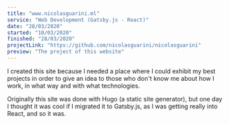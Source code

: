 ```yaml
---
title: "www.nicolasguarini.ml"
service: "Web Development (Gatsby.js - React)"
date: "28/03/2020"
started: "10/03/2020"
finished: "28/03/2020"
projectLink: "https://github.com/nicolasguarini/nicolasguarini"
preview: "The project of this website"
---
```


I created this site because I needed a place where I could exhibit my best projects in order to give an idea to those who don't know me about how I work, in what way and with what technologies.

Originally this site was done with Hugo (a static site generator), but one day I thought it was cool if I migrated it to Gatsby.js, as I was getting really into React, and so it was.